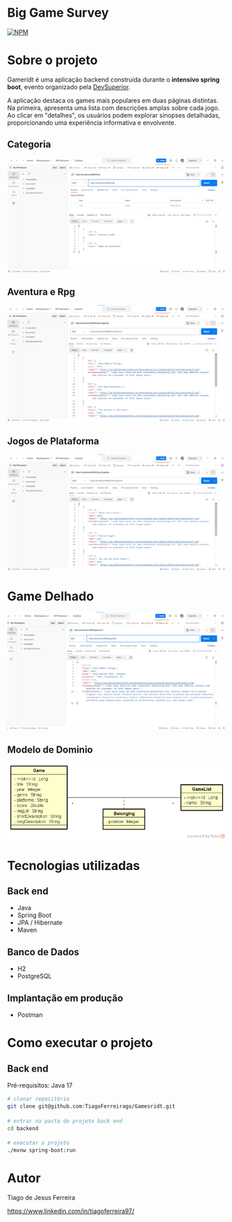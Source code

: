# Big Game Survey 
[![NPM](https://img.shields.io/npm/l/react)](https://github.com/TiagoFerreirago/Gamesridt/blob/main/LICENSE) 

# Sobre o projeto


Gameridt é uma aplicação backend construída durante o **intensivo spring boot**, evento organizado pela [DevSuperior](https://devsuperior.com "Site da DevSuperior").

A aplicação destaca os games mais populares em duas páginas distintas. Na primeira, apresenta uma lista com descrições amplas sobre cada jogo. Ao clicar em "detalhes", os usuários podem explorar sinopses detalhadas, proporcionando uma experiência informativa e envolvente.

## Categoria
![Categoria](https://github.com/TiagoFerreirago/Repositoryphoto/blob/main/categoria.png)

## Aventura e Rpg
![Web 1](https://github.com/TiagoFerreirago/Repositoryphoto/blob/main/lista%201.png)

## Jogos de Plataforma
![Web 2](https://github.com/TiagoFerreirago/Repositoryphoto/blob/main/lista%202.png)

# Game Delhado
![Web 3](https://github.com/TiagoFerreirago/Repositoryphoto/blob/main/detalhada.png)
## Modelo de Dominio
![Modelo Conceitual](https://github.com/TiagoFerreirago/Repositoryphoto/blob/main/dslist-model.png)

# Tecnologias utilizadas
## Back end
- Java
- Spring Boot
- JPA / Hibernate
- Maven
  
## Banco de Dados
- H2
- PostgreSQL
  
## Implantação em produção
- Postman

# Como executar o projeto

## Back end
Pré-requisitos: Java 17

```bash
# clonar repositório
git clone git@github.com:TiagoFerreirago/Gamesridt.git

# entrar na pasta do projeto back end
cd backend

# executar o projeto
./mvnw spring-boot:run
```

# Autor

Tiago de Jesus Ferreira

https://www.linkedin.com/in/tiagoferreira97/

